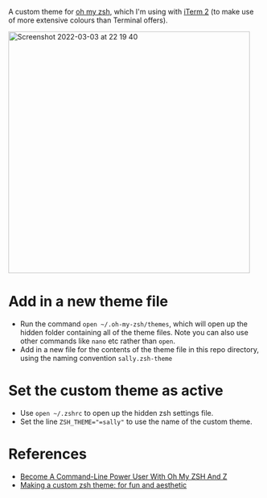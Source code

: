 A custom theme for [oh my zsh](https://ohmyz.sh/), which I'm using with [iTerm 2](https://iterm2.com/) (to make use of more extensive colours than Terminal offers).

<img width="480" alt="Screenshot 2022-03-03 at 22 19 40" src="https://user-images.githubusercontent.com/2871272/156662581-cfeb569c-04a6-475d-918a-8a16e87405c4.png">


# Add in a new theme file
* Run the command `open ~/.oh-my-zsh/themes`, which will open up the hidden folder containing all of the theme files. Note you can also use other commands like `nano` etc rather than `open`.
* Add in a new file for the contents of the theme file in this repo directory, using the naming convention `sally.zsh-theme`

# Set the custom theme as active
* Use `open ~/.zshrc` to open up the hidden zsh settings file. 
* Set the line `ZSH_THEME="=sally"` to use the name of the custom theme.

# References
* [Become A Command-Line Power User With Oh My ZSH And Z](https://www.smashingmagazine.com/2015/07/become-command-line-power-user-oh-my-zsh-z/)
* [Making a custom zsh theme: for fun and aesthetic](https://www.linkedin.com/pulse/making-custom-zsh-theme-fun-aesthetic-md-mohibur-rahman/)
